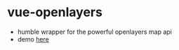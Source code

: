 # vue-openlayers
- humble wrapper for the powerful openlayers map api
- demo [here](https://sombriks.github.io/vue-openlayers)
